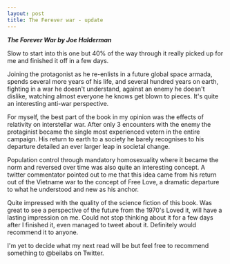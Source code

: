 ```yaml
---
layout: post
title: The Ferever war - update
---
```


***The Forever War by Joe Halderman***

Slow to start into this one but 40% of the way through it really picked up for me and finished it off in a few days.

Joining the protagonist as he re-enlists in a future global space armada, spends several more years of his life, and several hundred years on earth, fighting in a war he doesn't understand, against an enemy he doesn't dislike, watching almost everyone he knows get blown to pieces.  It's quite an interesting anti-war perspective.

For myself, the best part of the book in my opinion was the effects of relativity on interstellar war.  After only 3  encounters with the enemy the protaginist became the single most experienced vetern in the entire campaign.  His return to earth to a society he barely recognises to his departure detailed an ever larger leap in societal change.

Population control through mandatory homosexuality where it became the norm and reversed over time was also quite an interesting concept.  A twitter commentator pointed out to me that this idea came from his return out of the Vietname war to the concept of Free Love, a dramatic departure to what he understood and new as his anchor. 

Quite impressed with the quality of the science fiction of this book.  Was great to see a perspective of the future from the 1970's  Loved it, will have a lasting impression on me.  Could not stop thinking about it for a few days after I finished it, even managed to tweet about it.  Definitely would recommend it to anyone.

I'm yet to decide what my next read will be but feel free to recommend something to @beilabs on Twitter. 